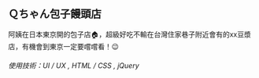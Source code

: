 ## Ｑちゃん包子饅頭店

阿姨在日本東京開的包子店🏠，超級好吃不輸在台灣住家巷子附近會有的xx豆漿店，有機會到東京一定要嚐嚐看！😉

<h6>使用技術：UI / UX , HTML / CSS , jQuery</h6>


